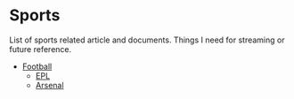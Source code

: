 # Sports

List of sports related article and documents. Things I need for streaming or future reference.

* [Football](football/README.md)
    * [EPL](football/epl.md)
    * [Arsenal](Football/arsenal.md)
